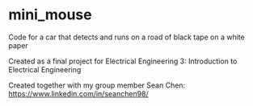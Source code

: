 # mini_mouse
Code for a car that detects and runs on a road of black tape on a white paper

Created as a final project for Electrical Engineering 3: Introduction to Electrical Engineering

Created together with my group member Sean Chen: https://www.linkedin.com/in/seanchen98/
